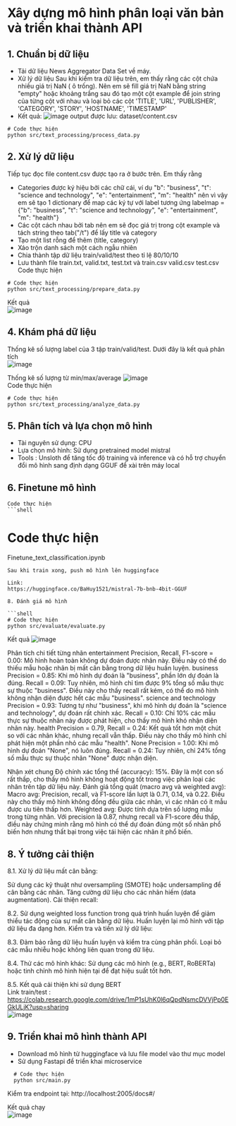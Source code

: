 #  Xây dựng mô hình phân loại văn bản và triển khai thành API

## 1. Chuẩn bị dữ liệu
   - Tải dữ liệu News Aggregator Data Set về máy.
   - Xử lý dữ liệu
     Sau khi kiểm tra dữ liệu trên, em thấy rằng các cột chứa nhiều giá trị NaN ( ô trống). Nên em sẽ fill giá trị NaN bằng string "empty" hoặc khoảng trắng sau đó tạo một cột example để join
     string của từng cột với nhau và loại bỏ các cột 'TITLE', 'URL', 'PUBLISHER', 'CATEGORY', 'STORY', 'HOSTNAME', 'TIMESTAMP'
   - Kết quả:
     ![image](https://github.com/user-attachments/assets/de2f606c-00c1-4e16-a075-4f54132a90f0)
     output được lưu: dataset/content.csv
     
   ```shell
   # Code thực hiện
   python src/text_processing/process_data.py
   ```
## 2. Xử lý dữ liệu
   Tiếp tục đọc file content.csv được tạo ra ở bước trên. Em thấy rằng
   - Categories được ký hiệu bởi các chữ cái, ví dụ  "b": "business", "t": "science and technology", "e": "entertainment", "m": "health" nên vì vậy em sẽ tạo 1 dictionary để map các ký tự với label tương ứng
   labelmap = {"b": "business", "t": "science and technology", "e": "entertainment", "m": "health"}
   - Các cột cách nhau bởi tab nên em sẽ đọc giá trị trong cột example và tách string theo tab("/t") để lấy title và category
   - Tạo một list rỗng để thêm (title, category)
   - Xáo trộn danh sách một cách ngẫu nhiên
   - Chia thành tập dữ liệu train/valid/test theo tỉ lệ 80/10/10
   - Lưu thành file train.txt, valid.txt, test.txt và train.csv valid.csv test.csv                 
   Code thực hiện
   ```shell
   # Code thực hiện
   python src/text_processing/prepare_data.py
   ```
   Kết quả                       
   ![image](https://github.com/user-attachments/assets/f5583bee-735e-4cee-9a45-2659e3238be1)
                          
## 4. Khám phá dữ liệu
   Thống kê số lượng label của 3 tập train/valid/test. Dưới đây là kết quả phân tích                
   ![image](https://github.com/user-attachments/assets/6c454af0-0043-44dc-b4d1-42b31317f069)                   
                         
   Thống kê số lượng từ min/max/average
   ![image](https://github.com/user-attachments/assets/6243abc6-0e72-4126-a876-924b13a8605c)              
    Code thực hiện
   ```shell
   # Code thực hiện
   python src/text_processing/analyze_data.py
   ```

## 5. Phân tích và lựa chọn mô hình
   + Tài nguyên sử dụng: CPU
   + Lựa chọn mô hình: Sử dụng pretrained model mistral
   + Tools : Unsloth để tăng tốc độ training và inference và có hỗ trợ chuyển đổi mô hình sang định dạng GGUF để xài trên máy local
     
## 6. Finetune mô hình
    Code thực hiện
    ```shell
   # Code thực hiện
   Finetune_text_classification.ipynb
   ```
   Sau khi train xong, push mô hình lên huggingface
   
   Link: 
   https://huggingface.co/BaHuy1521/mistral-7b-bnb-4bit-GGUF 
   
8. Đánh giá mô hình
   
   ```shell
   # Code thực hiện
   python src/evaluate/evaluate.py
   ```
   
   Kết quả
   ![image](https://github.com/user-attachments/assets/975c83b9-1192-45ae-bb14-572f02fb0ab2)

   Phân tích chi tiết từng nhãn
   entertainment
   Precision, Recall, F1-score = 0.00: Mô hình hoàn toàn không dự đoán được nhãn này. Điều này có thể do thiếu mẫu hoặc nhãn bị mất cân bằng trong dữ liệu huấn luyện.
   business
   Precision = 0.85: Khi mô hình dự đoán là "business", phần lớn dự đoán là đúng.
   Recall = 0.09: Tuy nhiên, mô hình chỉ tìm được 9% tổng số mẫu thực sự thuộc "business". Điều này cho thấy recall rất kém, có thể do mô hình không nhận diện được hết các mẫu "business".
   science and technology
   Precision = 0.93: Tương tự như "business", khi mô hình dự đoán là "science and technology", dự đoán rất chính xác.
   Recall = 0.10: Chỉ 10% các mẫu thực sự thuộc nhãn này được phát hiện, cho thấy mô hình khó nhận diện nhãn này.
   health
   Precision = 0.79, Recall = 0.24: Kết quả tốt hơn một chút so với các nhãn khác, nhưng recall vẫn thấp. Điều này cho thấy mô hình chỉ phát hiện một phần nhỏ các mẫu "health".
   None
   Precision = 1.00: Khi mô hình dự đoán "None", nó luôn đúng.
   Recall = 0.24: Tuy nhiên, chỉ 24% tổng số mẫu thực sự thuộc nhãn "None" được nhận diện.
   
   Nhận xét chung
   Độ chính xác tổng thể (accuracy): 15%. Đây là một con số rất thấp, cho thấy mô hình không hoạt động tốt trong việc phân loại các nhãn trên tập dữ liệu này.
   Đánh giá tổng quát (macro avg và weighted avg):
   Macro avg: Precision, recall, và F1-score lần lượt là 0.71, 0.14, và 0.22. Điều này cho thấy mô hình không đồng đều giữa các nhãn, vì các nhãn có ít mẫu được ưu tiên thấp hơn.
   Weighted avg: Được tính dựa trên số lượng mẫu trong từng nhãn. Với precision là 0.87, nhưng recall và F1-score đều thấp, điều này chứng minh rằng mô hình có thể dự đoán đúng một số nhãn phổ biến hơn nhưng thất bại trong việc tái hiện các nhãn ít phổ biến.

## 8. Ý tưởng  cải thiện 

8.1. Xử lý dữ liệu mất cân bằng:

Sử dụng các kỹ thuật như oversampling (SMOTE) hoặc undersampling để cân bằng các nhãn.
Tăng cường dữ liệu cho các nhãn hiếm (data augmentation).
Cải thiện recall:

8.2. Sử dụng weighted loss function trong quá trình huấn luyện để giảm thiểu tác động của sự mất cân bằng dữ liệu.
Huấn luyện lại mô hình với tập dữ liệu đa dạng hơn.
Kiểm tra và tiền xử lý dữ liệu:

8.3. Đảm bảo rằng dữ liệu huấn luyện và kiểm tra cùng phân phối.
Loại bỏ các mẫu nhiễu hoặc không liên quan trong dữ liệu.
      
8.4. Thử các mô hình khác:
Sử dụng các mô hình (e.g., BERT, RoBERTa) hoặc tinh chỉnh mô hình hiện tại để đạt hiệu suất tốt hơn.

8.5. Kết quả cải thiện khi sử dụng BERT                            
Link train/test : https://colab.research.google.com/drive/1mP1sUhK0l6qQpdNsmcDVVjPp0EGkULjK?usp=sharing                                            
![image](https://github.com/user-attachments/assets/dc846450-42f6-40e1-84a6-bb4c0446db95)  

## 9. Triển khai mô hình thành API
   - Download mô hình từ huggingface và lưu file model vào thư mục model
   - Sử dụng Fastapi để triển khai microservice
   
 ```shell
   # Code thực hiện
   python src/main.py
 ```
Kiểm tra endpoint tại: http://localhost:2005/docs#/ 
      
Kết quả chạy                            
![image](https://github.com/user-attachments/assets/0f161a35-06de-458c-a20f-3ef570c8dc1f)

